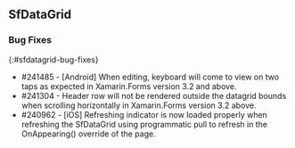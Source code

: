 ## SfDataGrid

### Bug Fixes
{:#sfdatagrid-bug-fixes}

* \#241485 - [Android] When editing, keyboard will come to view on two taps as expected in Xamarin.Forms version 3.2 and above.
* \#241304 - Header row will not be rendered outside the datagrid bounds when scrolling horizontally in Xamarin.Forms version 3.2 above.
* \#240962 - [iOS] Refreshing indicator is now loaded properly when refreshing the SfDataGrid using programmatic pull to refresh in the OnAppearing() override of the page.
